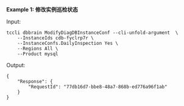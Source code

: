 **Example 1: 修改实例巡检状态**



Input: 

```
tccli dbbrain ModifyDiagDBInstanceConf --cli-unfold-argument  \
    --InstanceIds cdb-fyclrp7r \
    --InstanceConfs.DailyInspection Yes \
    --Regions All \
    --Product mysql
```

Output: 
```
{
    "Response": {
        "RequestId": "77db16d7-bbe8-48a7-868b-ed776a96f1ab"
    }
}
```

